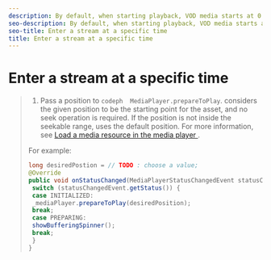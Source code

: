 ```yaml
---
description: By default, when starting playback, VOD media starts at 0 and live media starts at the client live point (MediaPlayer.LIVE_POINT). You can override the default behavior.
seo-description: By default, when starting playback, VOD media starts at 0 and live media starts at the client live point (MediaPlayer.LIVE_POINT). You can override the default behavior.
seo-title: Enter a stream at a specific time
title: Enter a stream at a specific time
---
```


# Enter a stream at a specific time

>1. Pass a position to `codeph  MediaPlayer.prepareToPlay`.
>   considers the given position to be the starting point for the asset, and no seek operation is required. If the position is not inside the seekable range,  uses the default position. For more information, see [ Load a media resource in the media player ](t_psdk_android_2.5_media-resource-load.md#load-a-media-resource).
>   
>   For example:
>   ```java
>   long desiredPostion = // TODO : choose a value; 
>   @Override 
>   public void onStatusChanged(MediaPlayerStatusChangedEvent statusChangedEvent) { 
>    switch (statusChangedEvent.getStatus()) { 
>    case INITIALIZED: 
>    _mediaPlayer.prepareToPlay(desiredPosition); 
>    break; 
>    case PREPARING: 
>    showBufferingSpinner(); 
>    break; 
>    } 
>   }
>   ```
>   
>   
>   
>   
